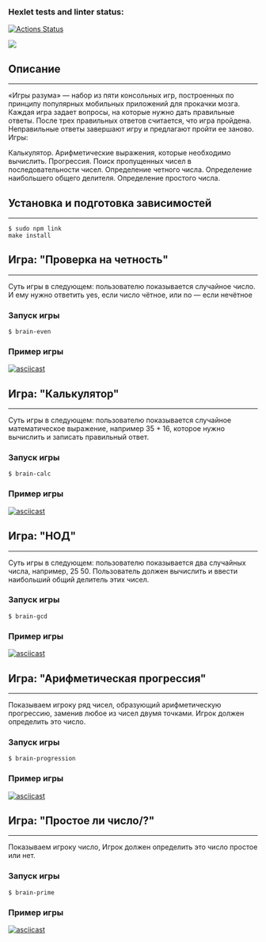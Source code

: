 ### Hexlet tests and linter status:
[![Actions Status](https://github.com/LeylaFedina/frontend-project-44/actions/workflows/hexlet-check.yml/badge.svg)](https://github.com/LeylaFedina/frontend-project-44/actions)

<a href="https://codeclimate.com/github/LeylaFedina/frontend-project-44/maintainability"><img src="https://api.codeclimate.com/v1/badges/6e287a00f1a28edfa42e/maintainability" /></a>

## Описание
***
«Игры разума» — набор из пяти консольных игр, построенных по принципу популярных мобильных приложений для прокачки мозга. Каждая игра задает вопросы, на которые нужно дать правильные ответы. После трех правильных ответов считается, что игра пройдена. Неправильные ответы завершают игру и предлагают пройти ее заново. Игры:

Калькулятор. Арифметические выражения, которые необходимо вычислить.
Прогрессия. Поиск пропущенных чисел в последовательности чисел.
Определение четного числа.
Определение наибольшего общего делителя.
Определение простого числа.

## Установка и подготовка зависимостей
***
```
$ sudo npm link 
make install
```

## Игра: "Проверка на четность"
***
Суть игры в следующем: пользователю показывается случайное число. И ему нужно ответить yes, если число чётное, или no — если нечётное

### Запуск игры
```
$ brain-even
```
### Пример игры
[![asciicast](https://asciinema.org/a/lupKBHie9XGqqos4PsmFPUiy5.svg)](https://asciinema.org/a/lupKBHie9XGqqos4PsmFPUiy5)


## Игра: "Калькулятор"
***
Суть игры в следующем: пользователю показывается случайное математическое выражение, например 35 + 16, которое нужно вычислить и записать правильный ответ.

### Запуск игры
```
$ brain-calc
```
### Пример игры
[![asciicast](https://asciinema.org/a/UXTWRoCIFKluy8Ht2LTgJaqFQ.svg)](https://asciinema.org/a/UXTWRoCIFKluy8Ht2LTgJaqFQ)


## Игра: "НОД"
***
Суть игры в следующем: пользователю показывается два случайных числа, например, 25 50. Пользователь должен вычислить и ввести наибольший общий делитель этих чисел.

### Запуск игры
```
$ brain-gcd
```
### Пример игры
[![asciicast](https://asciinema.org/a/Ziik2owRTjvFWfRPRyWpA36ho.svg)](https://asciinema.org/a/Ziik2owRTjvFWfRPRyWpA36ho)


## Игра: "Арифметическая прогрессия"
***
Показываем игроку ряд чисел, образующий арифметическую прогрессию, заменив любое из чисел двумя точками. Игрок должен определить это число.

### Запуск игры
```
$ brain-progression
```
### Пример игры
[![asciicast](https://asciinema.org/a/Uz1NfqffdqaJnWmtcdSSyU9wy.svg)](https://asciinema.org/a/Ziik2owRTjvFWfRPRyWpA36ho)


## Игра: "Простое ли число/?"
***
Показываем игроку число, Игрок должен определить это число простое или нет.

### Запуск игры
```
$ brain-prime
```
### Пример игры
[![asciicast](https://asciinema.org/a/ld0pBn690ApEfjUIKtIyUGqrS.svg)](https://asciinema.org/a/ld0pBn690ApEfjUIKtIyUGqrS)


